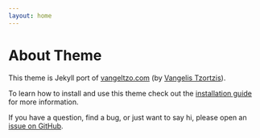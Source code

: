 ```yaml
---
layout: home
---
```

# About Theme

This theme is Jekyll port of [vangeltzo.com](http://fernandosavio.github.io) (by [Vangelis Tzortzis](http://fernandosavio.github.io)).

To learn how to install and use this theme check out the [installation guide](http://fernandosavio.github.io) for more information.

If you have a question, find a bug, or just want to say hi, please open an [issue on GitHub](http://fernandosavio.github.io).
